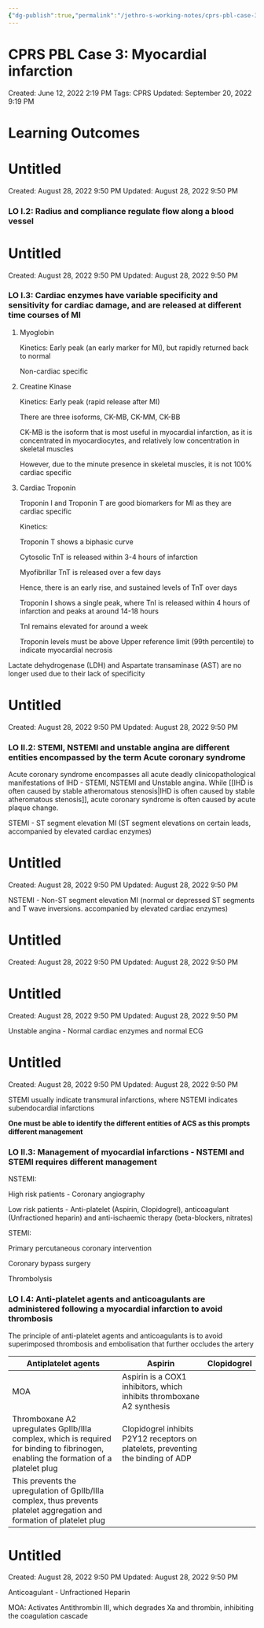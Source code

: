 ```yaml
---
{"dg-publish":true,"permalink":"/jethro-s-working-notes/cprs-pbl-case-3-myocardial-infarction/","dgPassFrontmatter":true}
---
```



# CPRS PBL Case 3: Myocardial infarction

Created: June 12, 2022 2:19 PM
Tags: CPRS
Updated: September 20, 2022 9:19 PM

# Learning Outcomes


<div class="transclusion internal-embed is-loaded"><div class="markdown-embed">





# Untitled

Created: August 28, 2022 9:50 PM
Updated: August 28, 2022 9:50 PM

</div></div>


### LO I.2: Radius and compliance regulate flow along a blood vessel


<div class="transclusion internal-embed is-loaded"><div class="markdown-embed">





# Untitled

Created: August 28, 2022 9:50 PM
Updated: August 28, 2022 9:50 PM

</div></div>


### LO I.3: Cardiac enzymes have variable specificity and sensitivity for cardiac damage, and are released at different time courses of MI

1. Myoglobin
    
    Kinetics: Early peak (an early marker for MI), but rapidly returned back to normal
    
    Non-cardiac specific
    
2. Creatine Kinase
    
    Kinetics: Early peak (rapid release after MI)
    
    There are three isoforms, CK-MB, CK-MM, CK-BB
    
    CK-MB is the isoform that is most useful in myocardial infarction, as it is concentrated in myocardiocytes, and relatively low concentration in skeletal muscles
    
    However, due to the minute presence in skeletal muscles, it is not 100% cardiac specific
    
3. Cardiac Troponin
    
    Troponin I and Troponin T are good biomarkers for MI as they are cardiac specific
    
    Kinetics:
    
    Troponin T shows a biphasic curve
    
    Cytosolic TnT is released within  3-4 hours of infarction
    
    Myofibrillar TnT is released over a few days
    
    Hence, there is an early rise, and sustained levels of TnT over days
    
    Troponin I shows a single peak, where TnI is released within 4 hours of infarction and peaks at around 14-18 hours
    
    TnI remains elevated for around a week
    
    Troponin levels must be above Upper reference limit (99th percentile) to indicate myocardial necrosis
    

Lactate dehydrogenase (LDH) and Aspartate transaminase (AST) are no longer used due to their lack of specificity


<div class="transclusion internal-embed is-loaded"><div class="markdown-embed">





# Untitled

Created: August 28, 2022 9:50 PM
Updated: August 28, 2022 9:50 PM

</div></div>


### LO II.2: STEMI, NSTEMI and unstable angina are different entities encompassed by the term Acute coronary syndrome

Acute coronary syndrome encompasses all acute deadly clinicopathological manifestations of IHD - STEMI, NSTEMI and Unstable angina. While [[IHD is often caused by stable atheromatous stenosis\|IHD is often caused by stable atheromatous stenosis]], acute coronary syndrome is often caused by acute plaque change.

STEMI - ST segment elevation MI (ST segment elevations on certain leads, accompanied by elevated cardiac enzymes)


<div class="transclusion internal-embed is-loaded"><div class="markdown-embed">





# Untitled

Created: August 28, 2022 9:50 PM
Updated: August 28, 2022 9:50 PM

</div></div>


NSTEMI - Non-ST segment elevation MI (normal or depressed ST segments and T wave inversions. accompanied by elevated cardiac enzymes)


<div class="transclusion internal-embed is-loaded"><div class="markdown-embed">





# Untitled

Created: August 28, 2022 9:50 PM
Updated: August 28, 2022 9:50 PM

</div></div>



<div class="transclusion internal-embed is-loaded"><div class="markdown-embed">





# Untitled

Created: August 28, 2022 9:50 PM
Updated: August 28, 2022 9:50 PM

</div></div>


Unstable angina - Normal cardiac enzymes and normal ECG


<div class="transclusion internal-embed is-loaded"><div class="markdown-embed">





# Untitled

Created: August 28, 2022 9:50 PM
Updated: August 28, 2022 9:50 PM

</div></div>


STEMI usually indicate transmural infarctions, where NSTEMI indicates subendocardial infarctions

**One must be able to identify the different entities of ACS as this prompts different management**

### LO II.3: Management of myocardial infarctions - NSTEMI and STEMI requires different management

NSTEMI:

High risk patients - Coronary angiography

Low risk patients - Anti-platelet (Aspirin, Clopidogrel), anticoagulant (Unfractioned heparin) and anti-ischaemic therapy (beta-blockers, nitrates)

STEMI:

Primary percutaneous coronary intervention

Coronary bypass surgery

Thrombolysis

### LO I.4: Anti-platelet agents and anticoagulants are administered following a myocardial infarction to avoid thrombosis

The principle of anti-platelet agents and anticoagulants is to avoid superimposed thrombosis and embolisation that further occludes the artery

| Antiplatelet agents | Aspirin | Clopidogrel |
| --- | --- | --- |
| MOA | Aspirin is a COX1 inhibitors, which inhibits thromboxane A2 synthesis
Thromboxane A2 upregulates GpIIb/IIIa complex, which is required for binding to fibrinogen, enabling the formation of a platelet plug | Clopidogrel inhibits P2Y12 receptors on platelets, preventing the binding of ADP
This prevents the upregulation of GpIIb/IIIa complex, thus prevents platelet aggregation and formation of platelet plug |


<div class="transclusion internal-embed is-loaded"><div class="markdown-embed">





# Untitled

Created: August 28, 2022 9:50 PM
Updated: August 28, 2022 9:50 PM

</div></div>


Anticoagulant - Unfractioned Heparin

MOA: Activates Antithrombin III, which degrades Xa and thrombin, inhibiting the coagulation cascade